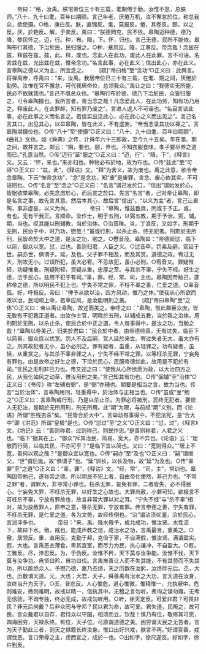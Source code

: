 <!-- { "loadSidebar": true } -->
　　帝曰：“格，汝禹。朕宅帝位三十有三载，耄期倦于勤。汝惟不怠，总朕师。”八十、九十曰耄，百年曰期颐。言己年老，厌倦万机，汝不懈怠於位，称总我众，欲使摄。○格，庚白反。朕，直锦反。耄，莫报反。倦，其卷反。颐，以之反。厌，於艳反。解，于卖反。禹曰：“朕德罔克，民不依。皋陶迈种德，德乃降，黎民怀之。迈，行。种，布。降，下。怀，归也。言己无德，民所不能依。皋陶布行其德，下治於民，民归服之。○种，章用反。降，江巷反。帝念哉！念兹在兹，释兹在兹，兹，此。释，废也。念此人在此功，废此人在此罪。言不可诬。名言兹在兹，允出兹在兹，惟帝念功。”名言此事，必在此义；信出此心，亦在此义。言皋陶之德以义为主，所宜念之。 
　　[疏]“帝曰格”至“念功”○正义曰：此舜言。将禅禹帝，呼禹曰：“来，汝禹。我居帝位已三十有三载，在耄、期之间，厌倦於勤劳。汝惟在官不懈怠，可代我居帝位，总领我众。”禹让之曰：“我德实无所能，民必不依就我也。”言己不堪总众也。“皋陶行布於德，德乃下洽於民，众皆归服之，可令皋陶摄也。我所言者，帝当念之哉！凡念爱此人，在此功劳，知有功乃用之。释废此人，在此罪衅，知有罪乃废之”。言进人退人不可诬也。“名目言谈此事，必在此事之义而名言之。若信实出见此心，必在此心之义而出见之”。言己名言其口，出见其心，以举皋陶，皆在此义，不有虚妄。“帝当念录其功以禅之”。言皋陶堪摄位也。○传“八十”至“使摄”○正义曰：“八十、九十曰耄，百年曰期颐”，《曲礼》文也。如《舜典》之传，计舜年六十三即政，至今九十五矣。年在耄、期之间，故并言之。郑云：“期，要也。颐，养也。不知衣服食味，孝子要尽养之道而已。”孔意当然。○传“迈行”至“服之”○正义曰：“迈，行”、“降，下”，《释言》文。又云：“怀，来也。”来亦归也。种物必布於地，故为布也。○传“兹此”至“可诬”○正义曰：“兹，此”，《释诂》文。“释”为舍义，故为废也。禹之此意，欲令帝念皋陶。下云“惟帝念功”，“念”是念功，知“废”是废罪，言念、废心依其实，不可诬罔也。○传“名言”至“念之”○正义曰：“名言”谓己发於口，“信出”谓始发於心，皆据欲举皋陶，必先念虑於心，而后宣之於口。先言“名言”者，己对帝让皋陶，即是名言之事，故先言其意。然后本其心，故后言“信出”。“以义为主”者，言己让皋陶，事非虚妄，以义为尚。
　
　　帝曰：“皋陶，惟兹臣庶，罔或于予正。或，有也。无有干我正。言顺命。汝作士，明于五刑，以弼五教，期于予治。弼，辅。期，当也。叹其能以刑辅教，当於治体。○治音稚。当，丁浪反，又如字。刑期于无刑，民协于中，时乃功，懋哉！”虽或行刑，以杀止杀，终无犯者。刑期於无所刑，民皆命於大中之道，是汝之功，勉之。○懋音茂。皋陶曰：“帝德罔愆，临下以简，御众以宽。愆，过也。善则归君，人臣之义。○愆音牵。罚弗及嗣，赏延于世。嗣亦世，俱谓子。延，及也。父子罪不相及，而及其赏。道德之政。宥过无大，刑故无小。过误所犯，虽大必宥。不忌故犯，虽小必刑。○宥音又。罪疑惟轻，功疑惟重。刑疑附轻，赏疑从重，忠厚之至。与其杀不辜，宁失不经。好生之德，洽于民心，兹用不犯于有司。”辜，罪。经，常。司，主也。皋陶因帝勉己，遂称帝之德，所以明民不犯上也。宁失不常之罪，不枉不辜之善，仁爱之道。○辜音孤。好，呼报反。帝曰：“俾予从欲以治，四方风动，惟乃之休。”使我从心所欲而政以治，民动顺上命，若草应风，是汝能明刑之美。 
　　[疏]“帝曰皋陶”至“之休”○正义曰：帝以禹让皋陶，故述而美之。帝呼之曰：“皋陶，惟此群臣众庶，皆无敢有干犯我正道者。由汝作士官，明晓於五刑，以辅成五教，当於我之治体。用刑期於无刑，以杀止杀，使民合於中正之道，令人每事得中，是汝之功，当勉之哉！”皋陶以帝美己，归美於君曰：“民合於中者，由帝德纯善，无有过失，临臣下以简易，御众庶以优宽。罚人不及后嗣，赏人延於来世。宥过失者无大，虽大亦有之。刑其故犯者无小，虽小必刑之。罪有疑者，虽重，从轻罪之。功有疑者，虽轻，从重赏之。与其杀不辜非罪之人，宁失不经不常之罪。以等枉杀无罪，宁妄免有罪也。由是故帝之好生之德，下洽於民心，民服帝德如此，故用是不犯於有司。”言民之无刑非已力也。帝又述之曰：“使我从心所欲而为政，以大治四方之民，从我化如风之动草，惟汝用刑之美。”言己知其有功也。○传“弼辅”至“治体”○正义曰：《书传》称“左辅右弼”，是“弼”亦辅也。期要是相当之言，故为当也。传言“当於治体”，言皋陶用刑，轻重得中，於治体与正相当也。○传“虽或”至“勉之”○正义曰：言皋陶或行刑，乃是以杀止杀。为罪必将被刑，民终无犯者。要使人无犯法，是期於无所用刑，刑无所用。此“期”为限，与前经“期”义别，而《论语》所谓“胜残去杀”矣。“民皆合於大中”，言举动每事得中，不犯法宪，是“合大中”即《洪范》所谓“皇极”是也。○传“愆过”至“之义”○正义曰：“愆，过”，《释言》文。《坊记》云：“善则称君，过则称己，则民作忠。”是善则称君，人君之义也。“临下”据其在上，“御众”斥其治民，简易、宽大，亦不异也。《论语》云：“居敬而行简，以临其民，不亦可乎？”是临下宜以简也。又曰：“宽则得众。”“居上不宽，吾何以观之哉？”是御众宜以宽也。○传“嗣亦”至“及也”○正义曰：“嗣”谓继父，“世”谓后胤，故“俱谓子”也。“延”训长，以长及物，故“延”为及也。○传“辜罪”至“之道”○正义曰：“辜，罪”，《释诂》文。“经，常”，“司，主”，常训也。皋陶因帝勉己，遂称帝之德。所以明民不犯上者，自由帝化使然，非己力也。“不常之罪”者，谓罪大，非寻常小罪也。枉杀无罪，妄免有罪，二者皆失，必不得民心。宁妄免大罪，不枉杀无罪，以好生之心故也。大罪尚赦，小罪可知。欲极言不可枉杀不辜，宁放有罪故也，故言非常大罪以对之耳。“宁失不经”与“杀不辜”相对，故为放赦罪人，原帝之意，等杀无罪，宁放有罪。传言帝德之善，宁失有罪，不枉杀无罪，是仁爱之道。各为文势，故经传倒也。“治”谓沾渍优渥，洽於民心，言润泽多也。
　
　　帝曰：“来，禹。降水儆予，成允成功，惟汝贤。水性流下，故曰下水。儆，戒也。能成声教之信，成治水之功，言禹最贤，重美之。○儆，居领反。重，直用反。克勤于邦，克俭于家，不自满假，惟汝贤。满谓盈实。假，大也。言禹恶衣薄食，卑其宫室，而尽力为民，执心谦冲，不自盈大。○假，工雅反。尽，津忍反。为，于伪反。汝惟不矜，天下莫与汝争能。汝惟不伐，天下莫与汝争功。自贤曰矜，自功曰伐。言禹推善让人而不失其能，不有其劳而不失其功，所以能绝众人。予懋乃德，嘉乃丕绩，天之历数在汝躬，汝终陟元后。丕，大也。历数谓天道。元，大也；大君，天子。舜善禹有治水之大功，言天道在汝身，汝终当升为天子。○丕，普悲反。人心惟危，道心惟微，惟精惟一，允执厥中。危则难安，微则难明，故戒以精一，信执其中。无稽之言勿听，弗询之谋勿庸。无考无信验，不询专独，终必无成，故戒勿听用。○听，徐天定反。可爱非君？可畏非民？非元后何戴？后非众罔与守邦？民以君为命，故可爱。君失道，民叛之，故可畏。言众戴君以自存，君恃众以守国，相须而立。钦哉！慎乃有位，敬修其可愿，四海困穷，天禄永终。有位，天子位。可原谓道德之美。困穷谓天民之无告者。言为天子勤此三者，则天之禄籍长终汝身。惟口出好兴戎，朕言不再。”好谓赏善，戎谓伐恶。言口荣辱之主，虑而宣之，成於一也。○出如字，徐尺遂反。好如字，徐许到反。 
